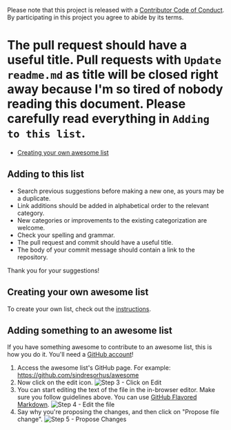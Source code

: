 Please note that this project is released with a [Contributor Code of Conduct](code-of-conduct.md). By participating in this project you agree to abide by its terms.
# The pull request should have a useful title. Pull requests with `Update readme.md` as title will be closed right away because I'm so tired of nobody reading this document. Please carefully read everything in `Adding to this list`.


- [Creating your own awesome list](#creating-your-own-awesome-list)
## Adding to this list

- Search previous suggestions before making a new one, as yours may be a duplicate.
- Link additions should be added in alphabetical order to the relevant category.
- New categories or improvements to the existing categorization are welcome.
- Check your spelling and grammar.
- The pull request and commit should have a useful title.
- The body of your commit message should contain a link to the repository.

Thank you for your suggestions!

## Creating your own awesome list
To create your own list, check out the [instructions](https://github.com/sindresorhus/awesome/blob/master/create-list.md).
## Adding something to an awesome list

If you have something awesome to contribute to an awesome list, this is how you do it.
You'll need a [GitHub account](https://github.com/join)!
1. Access the awesome list's GitHub page. For example: https://github.com/sindresorhus/awesome
3. Now click on the edit icon. ![Step 3 - Click on Edit](https://cloud.githubusercontent.com/assets/170270/9402927/6506af22-480c-11e5-8c18-7ea823530099.png)
4. You can start editing the text of the file in the in-browser editor. Make sure you follow guidelines above. You can use [GitHub Flavored Markdown](https://help.github.com/articles/github-flavored-markdown/). ![Step 4 - Edit the file](https://cloud.githubusercontent.com/assets/170270/9402932/7301c3a0-480c-11e5-81f5-7e343b71674f.png)
5. Say why you're proposing the changes, and then click on "Propose file change". ![Step 5 - Propose Changes](https://cloud.githubusercontent.com/assets/170270/9402937/7dd0652a-480c-11e5-9138-bd14244593d5.png)



